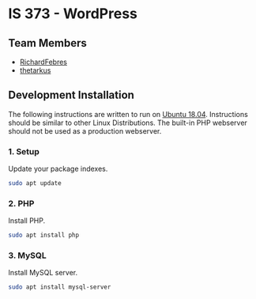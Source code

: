 
# IS 373 - WordPress

## Team Members

* [RichardFebres](https://github.com/RichardFebres)
* [thetarkus](https://github.com/thetarkus)

## Development Installation

The following instructions are written to run on [Ubuntu 18.04](http://releases.ubuntu.com/18.04/). Instructions should be similar to other Linux Distributions. The built-in PHP webserver should not be used as a production webserver.


### 1. Setup

Update your package indexes.
```sh
sudo apt update
```

### 2. PHP

Install PHP.
```sh
sudo apt install php
```

### 3. MySQL

Install MySQL server.
```sh
sudo apt install mysql-server
```
